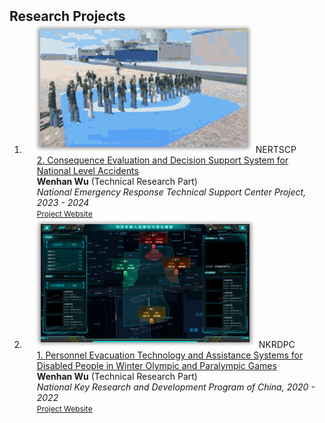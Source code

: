 <h2 id="publications" style="margin: 2px 0px -15px;">Research Projects</h2>

<div class="publications">
<ol class="bibliography">


<li>
<div class="pub-row">

  <div class="col-sm-3 abbr" style="position: relative;padding-right: 15px;padding-left: 15px;">
    <img src="assets/img/NERTSCP2023-2024.png" class="teaser img-fluid z-depth-1">
    <abbr class="badge">NERTSCP</abbr>
  </div>

  <div class="col-sm-9" style="position: relative;padding-right: 15px;padding-left: 20px;">
    <div class="title"><a href="" target="_blank">2. Consequence Evaluation and Decision Support System for National Level Accidents</a></div>
    <div class="author"><strong>Wenhan Wu</strong> (Technical Research Part) </div>
    <div class="periodical"><em>National Emergency Response Technical Support Center Project, 2023 - 2024</em></div>
    <div class="links">
      <a href="" class="btn btn-sm z-depth-0" role="button" target="_blank" style="font-size:12px;">Project Website</a>
    </div>
  </div>
</div>
</li>
  

<li>
<div class="pub-row">

  <div class="col-sm-3 abbr" style="position: relative;padding-right: 15px;padding-left: 15px;">
    <img src="assets/img/NKRDPC2020-2022.png" class="teaser img-fluid z-depth-1">
    <abbr class="badge">NKRDPC</abbr>
  </div>

  <div class="col-sm-9" style="position: relative;padding-right: 15px;padding-left: 20px;">
    <div class="title"><a href="https://service.most.gov.cn/" target="_blank">1. Personnel Evacuation Technology and Assistance Systems for Disabled People in Winter Olympic and Paralympic Games</a></div>
    <div class="author"><strong>Wenhan Wu</strong> (Technical Research Part) </div>
    <div class="periodical"><em>National Key Research and Development Program of China, 2020 - 2022</em></div>
    <div class="links">
      <a href="https://service.most.gov.cn/" class="btn btn-sm z-depth-0" role="button" target="_blank" style="font-size:12px;">Project Website</a>
    </div>
  </div>
</div>
</li>
  
<br>

</ol>
</div>
